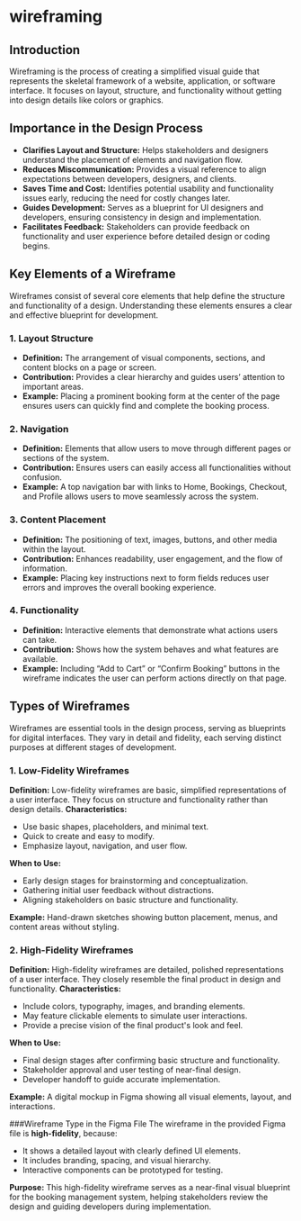 # wireframing

## Introduction
Wireframing is the process of creating a simplified visual guide that represents the skeletal framework of a website, application, or software interface. It focuses on layout, structure, and functionality without getting into design details like colors or graphics.

## Importance in the Design Process
- **Clarifies Layout and Structure:** Helps stakeholders and designers understand the placement of elements and navigation flow.  
- **Reduces Miscommunication:** Provides a visual reference to align expectations between developers, designers, and clients.  
- **Saves Time and Cost:** Identifies potential usability and functionality issues early, reducing the need for costly changes later.  
- **Guides Development:** Serves as a blueprint for UI designers and developers, ensuring consistency in design and implementation.  
- **Facilitates Feedback:** Stakeholders can provide feedback on functionality and user experience before detailed design or coding begins.

## Key Elements of a Wireframe

Wireframes consist of several core elements that help define the structure and functionality of a design. Understanding these elements ensures a clear and effective blueprint for development.

### 1. Layout Structure
- **Definition:** The arrangement of visual components, sections, and content blocks on a page or screen.  
- **Contribution:** Provides a clear hierarchy and guides users’ attention to important areas.  
- **Example:** Placing a prominent booking form at the center of the page ensures users can quickly find and complete the booking process.

### 2. Navigation
- **Definition:** Elements that allow users to move through different pages or sections of the system.  
- **Contribution:** Ensures users can easily access all functionalities without confusion.  
- **Example:** A top navigation bar with links to Home, Bookings, Checkout, and Profile allows users to move seamlessly across the system.

### 3. Content Placement
- **Definition:** The positioning of text, images, buttons, and other media within the layout.  
- **Contribution:** Enhances readability, user engagement, and the flow of information.  
- **Example:** Placing key instructions next to form fields reduces user errors and improves the overall booking experience.

### 4. Functionality
- **Definition:** Interactive elements that demonstrate what actions users can take.  
- **Contribution:** Shows how the system behaves and what features are available.  
- **Example:** Including “Add to Cart” or “Confirm Booking” buttons in the wireframe indicates the user can perform actions directly on that page.

## Types of Wireframes
Wireframes are essential tools in the design process, serving as blueprints for digital interfaces. They vary in detail and fidelity, each serving distinct purposes at different stages of development.

### 1. Low-Fidelity Wireframes
**Definition:**
Low-fidelity wireframes are basic, simplified representations of a user interface. They focus on structure and functionality rather than design details.
**Characteristics:**
- Use basic shapes, placeholders, and minimal text.
- Quick to create and easy to modify.
- Emphasize layout, navigation, and user flow.

**When to Use:**
- Early design stages for brainstorming and conceptualization.
- Gathering initial user feedback without distractions.
- Aligning stakeholders on basic structure and functionality.

**Example:**
Hand-drawn sketches showing button placement, menus, and content areas without styling.

### 2. High-Fidelity Wireframes
**Definition:**
High-fidelity wireframes are detailed, polished representations of a user interface. They closely resemble the final product in design and functionality.
**Characteristics:**
- Include colors, typography, images, and branding elements.
- May feature clickable elements to simulate user interactions.
- Provide a precise vision of the final product's look and feel.

**When to Use:**
- Final design stages after confirming basic structure and functionality.
- Stakeholder approval and user testing of near-final design.
- Developer handoff to guide accurate implementation.

**Example:**
A digital mockup in Figma showing all visual elements, layout, and interactions.

###Wireframe Type in the Figma File
The wireframe in the provided Figma file is **high-fidelity**, because:
- It shows a detailed layout with clearly defined UI elements.
- It includes branding, spacing, and visual hierarchy.
- Interactive components can be prototyped for testing.

**Purpose:**
This high-fidelity wireframe serves as a near-final visual blueprint for the booking management system, helping stakeholders review the design and guiding developers during implementation.
